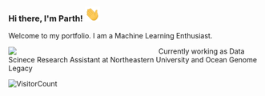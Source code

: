 ### Hi there, I'm Parth! <img src="https://github.com/ShiviBhatt/IconsRepo/blob/master/Hi.gif" width="30px">

Welcome to my portfolio. I am a Machine Learning Enthusiast.

<img align = "left" src="https://github.com/shahparth0007/shahparth0007/blob/main/maxresdefault.jpg" width="300">Currently working as Data Scinece Research Assistant at Northeastern University and Ocean Genome Legacy


![VisitorCount](https://profile-counter.glitch.me/{shahparth0007}/count.svg)

